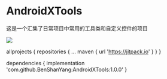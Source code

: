 # AndroidXTools
这是一个汇集了日常项目中常用的工具类和自定义控件的项目

[![](https://jitpack.io/v/BenShanYang/AndroidXTools.svg)](https://jitpack.io/#BenShanYang/AndroidXTools)


allprojects {
    repositories {
        ...
        maven { url 'https://jitpack.io' }
    }
}

dependencies {
    implementation 'com.github.BenShanYang:AndroidXTools:1.0.0'
}  


